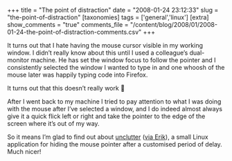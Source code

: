 +++
title = "The point of distraction"
date = "2008-01-24 23:12:33"
slug = "the-point-of-distraction"
[taxonomies]
tags = ['general','linux']
[extra]
show_comments = "true"
comments_file = "/content/blog/2008/01/2008-01-24-the-point-of-distraction-comments.csv"
+++

It turns out that I hate having the mouse cursor visible in my working window. I didn’t really know about this until I used a colleague’s dual-monitor machine. He has set the window focus to follow the pointer and I consistently selected the window I wanted to type in and one whoosh of the mouse later was happily typing code into Firefox.

It turns out that this doesn’t really work 🙂

After I went back to my machine I tried to pay attention to what I was doing with the mouse after I’ve selected a window, and I do indeed almost always give it a quick flick left or right and take the pointer to the edge of the screen where it’s out of my way.

So it means I’m glad to find out about [unclutter](http://debaday.debian.net/2007/03/27/unclutter-hide-the-mouse-cursor-after-a-period-of-inactivity/) ([via Erik](http://www.eriksmartt.com/blog/archives/418)), a small Linux application for hiding the mouse pointer after a customised period of delay. Much nicer!
